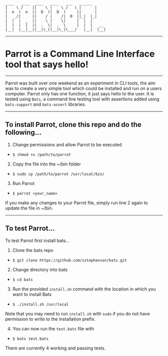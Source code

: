 ```
____   ____  ____   ____   ___   ______
|    \ /    ||    \ |    \ /   \ |      |
|  o  )  o  ||  D  )|  D  )     ||      |
|   _/|     ||    / |    /|  O  ||_|  |_|
|  |  |  _  ||    \ |    \|     |  |  |  
|  |  |  |  ||  .  \|  .  \     |  |  |   __
|__|  |__|__||__|\_||__|\_|\___/   |__|  |__|
```
-------

# Parrot is a Command Line Interface tool that says hello!

-------

Parrot was built over one weekend as an experiment in CLI tools, the aim was to create a very simple tool which could be installed and run on a users computer. Parrot only has one function, it just says hello to the user. It is tested using `Bats`, a command line testing tool with assertions added using `bats-support` and `bats-assert` libraries.  

-------

## To install Parrot, clone this repo and do the following...

1. Change permissions and allow Parrot to be executed
* `$ chmod +x /path/to/parrot`

2. Copy the file into the ~/bin folder
* `$ sudo cp /path/to/parrot /usr/local/bin/`

3. Run Parrot
* `$ parrot <your_name>`

If you make any changes to your Parrot file, simply run line 2 again to update the file in ~/bin.

-------

## To test Parrot...

To test Parrot first install bats...

1. Clone the bats repo
* `$ git clone https://github.com/sstephenson/bats.git`

2. Change directory into bats
* `$ cd bats`

3. Run the provided `install.sh` command with the location in which you want to install Bats
* `$ ./install.sh /usr/local`

Note that you may need to run `install.sh` with `sudo` if you do not have permission to write to the installation prefix.

4. You can now run the `test.bats` file with
* `$ bats test.bats`

There are currently 4 working and passing tests.
